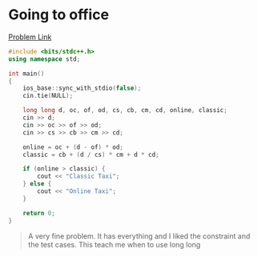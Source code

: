 # Going to office

[Problem Link](https://www.hackerearth.com/practice/basic-programming/operators/basics-of-operators/practice-problems/algorithm/going-to-office-e2ef3feb/)

``` c++
#include <bits/stdc++.h>
using namespace std;

int main()
{
	ios_base::sync_with_stdio(false);
	cin.tie(NULL);

	long long d, oc, of, od, cs, cb, cm, cd, online, classic;
	cin >> d;
	cin >> oc >> of >> od;
	cin >> cs >> cb >> cm >> cd;

	online = oc + (d - of) * od;
	classic = cb + (d / cs) * cm + d * cd;

	if (online > classic) {
		cout << "Classic Taxi";
	} else {
		cout << "Online Taxi";
	}

	return 0;
}
```

> A very fine problem. It has everything and I liked the constraint and the test cases. This teach me when to use long long